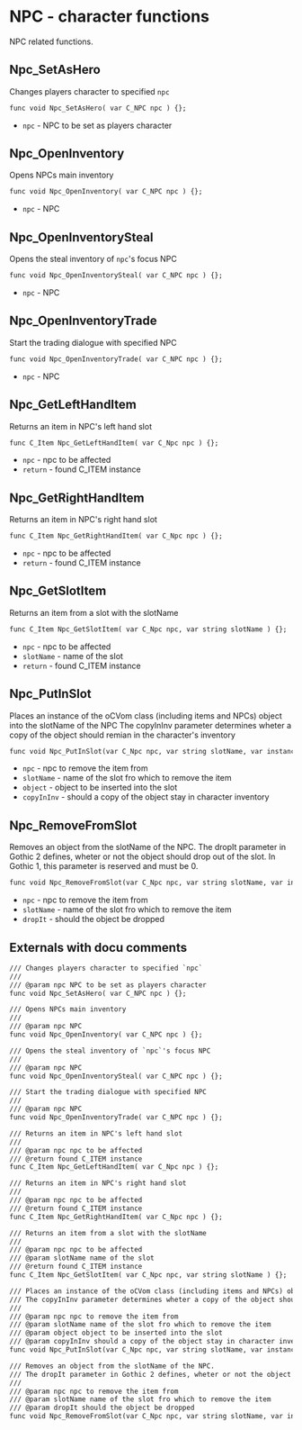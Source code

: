 # NPC - character functions
NPC related functions.

## Npc_SetAsHero
Changes players character to specified `npc`

```dae
func void Npc_SetAsHero( var C_NPC npc ) {};
```

- `npc` - NPC to be set as players character

## Npc_OpenInventory
Opens NPCs main inventory

```dae
func void Npc_OpenInventory( var C_NPC npc ) {};
```

- `npc` - NPC

## Npc_OpenInventorySteal
Opens the steal inventory of `npc`'s focus NPC

```dae
func void Npc_OpenInventorySteal( var C_NPC npc ) {};
```

- `npc` - NPC

## Npc_OpenInventoryTrade
Start the trading dialogue with specified NPC

```dae
func void Npc_OpenInventoryTrade( var C_NPC npc ) {};
```

- `npc` - NPC

## Npc_GetLeftHandItem
Returns an item in NPC's left hand slot

```dae
func C_Item Npc_GetLeftHandItem( var C_Npc npc ) {};
```

- `npc` - npc to be affected
- `return` - found C_ITEM instance

## Npc_GetRightHandItem
Returns an item in NPC's right hand slot

```dae
func C_Item Npc_GetRightHandItem( var C_Npc npc ) {};
```

- `npc` - npc to be affected
- `return` - found C_ITEM instance

## Npc_GetSlotItem
Returns an item from a slot with the slotName

```dae
func C_Item Npc_GetSlotItem( var C_Npc npc, var string slotName ) {};
```

- `npc` - npc to be affected
- `slotName` - name of the slot
- `return` - found C_ITEM instance

## Npc_PutInSlot
Places an instance of the oCVom class (including items and NPCs) object into the slotName of the NPC
The copyInInv parameter determines wheter a copy of the object should remian in the character's inventory

```dae
func void Npc_PutInSlot(var C_Npc npc, var string slotName, var instance object, var int copyInInv) {};
```

- `npc` - npc to remove the item from
- `slotName` - name of the slot fro which to remove the item
- `object` - object to be inserted into the slot
- `copyInInv` - should a copy of the object stay in character inventory

## Npc_RemoveFromSlot
Removes an object from the slotName of the NPC.
The dropIt parameter in Gothic 2 defines, wheter or not the object should drop out of the slot. In Gothic 1, this parameter is reserved and must be 0.

```dae
func void Npc_RemoveFromSlot(var C_Npc npc, var string slotName, var int dropIt) {};
```

- `npc` - npc to remove the item from
- `slotName` - name of the slot fro which to remove the item
- `dropIt` - should the object be dropped

## Externals with docu comments

```dae
/// Changes players character to specified `npc`
///
/// @param npc NPC to be set as players character
func void Npc_SetAsHero( var C_NPC npc ) {};

/// Opens NPCs main inventory
///
/// @param npc NPC
func void Npc_OpenInventory( var C_NPC npc ) {};

/// Opens the steal inventory of `npc`'s focus NPC
///
/// @param npc NPC
func void Npc_OpenInventorySteal( var C_NPC npc ) {};

/// Start the trading dialogue with specified NPC
///
/// @param npc NPC
func void Npc_OpenInventoryTrade( var C_NPC npc ) {};

/// Returns an item in NPC's left hand slot
///
/// @param npc npc to be affected
/// @return found C_ITEM instance
func C_Item Npc_GetLeftHandItem( var C_Npc npc ) {};

/// Returns an item in NPC's right hand slot
///
/// @param npc npc to be affected
/// @return found C_ITEM instance
func C_Item Npc_GetRightHandItem( var C_Npc npc ) {};

/// Returns an item from a slot with the slotName
///
/// @param npc npc to be affected
/// @param slotName name of the slot
/// @return found C_ITEM instance
func C_Item Npc_GetSlotItem( var C_Npc npc, var string slotName ) {};

/// Places an instance of the oCVom class (including items and NPCs) object into the slotName of the NPC
/// The copyInInv parameter determines wheter a copy of the object should remian in the character's inventory
///
/// @param npc npc to remove the item from
/// @param slotName name of the slot fro which to remove the item
/// @param object object to be inserted into the slot
/// @param copyInInv should a copy of the object stay in character inventory
func void Npc_PutInSlot(var C_Npc npc, var string slotName, var instance object, var int copyInInv) {};

/// Removes an object from the slotName of the NPC.
/// The dropIt parameter in Gothic 2 defines, wheter or not the object should drop out of the slot. In Gothic 1, this parameter is reserved and must be 0.
///
/// @param npc npc to remove the item from
/// @param slotName name of the slot fro which to remove the item
/// @param dropIt should the object be dropped
func void Npc_RemoveFromSlot(var C_Npc npc, var string slotName, var int dropIt) {};

```
